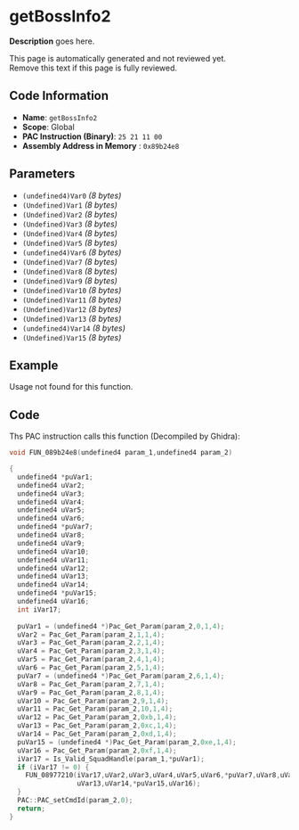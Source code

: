 # getBossInfo2

**Description** goes here.

This page is automatically generated and not reviewed yet.<br>Remove this text if this page is fully reviewed.

## Code Information

- **Name**: `getBossInfo2`
- **Scope**: Global
- **PAC Instruction (Binary)**: `25 21 11 00`
- **Assembly Address in Memory** : `0x89b24e8`

## Parameters

- `(undefined4)Var0` *(8 bytes)*
- `(Undefined)Var1` *(8 bytes)*
- `(Undefined)Var2` *(8 bytes)*
- `(Undefined)Var3` *(8 bytes)*
- `(Undefined)Var4` *(8 bytes)*
- `(Undefined)Var5` *(8 bytes)*
- `(undefined4)Var6` *(8 bytes)*
- `(Undefined)Var7` *(8 bytes)*
- `(Undefined)Var8` *(8 bytes)*
- `(Undefined)Var9` *(8 bytes)*
- `(Undefined)Var10` *(8 bytes)*
- `(Undefined)Var11` *(8 bytes)*
- `(Undefined)Var12` *(8 bytes)*
- `(Undefined)Var13` *(8 bytes)*
- `(undefined4)Var14` *(8 bytes)*
- `(Undefined)Var15` *(8 bytes)*

## Example

Usage not found for this function.

## Code

Ths PAC instruction calls this function (Decompiled by Ghidra):

```c
void FUN_089b24e8(undefined4 param_1,undefined4 param_2)

{
  undefined4 *puVar1;
  undefined4 uVar2;
  undefined4 uVar3;
  undefined4 uVar4;
  undefined4 uVar5;
  undefined4 uVar6;
  undefined4 *puVar7;
  undefined4 uVar8;
  undefined4 uVar9;
  undefined4 uVar10;
  undefined4 uVar11;
  undefined4 uVar12;
  undefined4 uVar13;
  undefined4 uVar14;
  undefined4 *puVar15;
  undefined4 uVar16;
  int iVar17;
  
  puVar1 = (undefined4 *)Pac_Get_Param(param_2,0,1,4);
  uVar2 = Pac_Get_Param(param_2,1,1,4);
  uVar3 = Pac_Get_Param(param_2,2,1,4);
  uVar4 = Pac_Get_Param(param_2,3,1,4);
  uVar5 = Pac_Get_Param(param_2,4,1,4);
  uVar6 = Pac_Get_Param(param_2,5,1,4);
  puVar7 = (undefined4 *)Pac_Get_Param(param_2,6,1,4);
  uVar8 = Pac_Get_Param(param_2,7,1,4);
  uVar9 = Pac_Get_Param(param_2,8,1,4);
  uVar10 = Pac_Get_Param(param_2,9,1,4);
  uVar11 = Pac_Get_Param(param_2,10,1,4);
  uVar12 = Pac_Get_Param(param_2,0xb,1,4);
  uVar13 = Pac_Get_Param(param_2,0xc,1,4);
  uVar14 = Pac_Get_Param(param_2,0xd,1,4);
  puVar15 = (undefined4 *)Pac_Get_Param(param_2,0xe,1,4);
  uVar16 = Pac_Get_Param(param_2,0xf,1,4);
  iVar17 = Is_Valid_SquadHandle(param_1,*puVar1);
  if (iVar17 != 0) {
    FUN_08977210(iVar17,uVar2,uVar3,uVar4,uVar5,uVar6,*puVar7,uVar8,uVar9,uVar10,uVar11,uVar12,
                 uVar13,uVar14,*puVar15,uVar16);
  }
  PAC::PAC_setCmdId(param_2,0);
  return;
}
```

